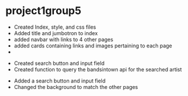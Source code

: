 # project1group5
<!-- Homepage -->
* Created Index, style, and css files
* Added title and jumbotron to index
* added navbar with links to 4 other pages
* added cards containing links and images pertaining to each page
* 

<!-- Events Page -->
* Created search button and input field 
* Created function to query the bandsintown api for the searched artist



<!-- Instruments Page -->
* Added a search button and input field
* Changed the background to match the other pages